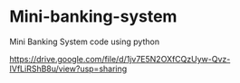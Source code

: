# Mini-banking-system
Mini Banking System code using python

https://drive.google.com/file/d/1jv7E5N2OXfCQzUyw-Qvz-IVfLiRShB8u/view?usp=sharing
